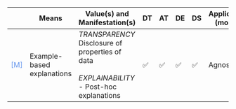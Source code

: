 |       | Means  | Value(s) and Manifestation(s)| DT|AT | DE | DS | Application (model) | Approach | Visual elements | Additional details
| ----------- |  --------------------------- | ---------------  |------------------------------|-------------| ----------------------|----------------------|----------------------------|--------------------|------------------------|--------------------------------- |
<span style="color:#6495ED">[M]</span> | Example-based explanations |  *TRANSPARENCY* <br> Disclosure of properties of data<br><br> *EXPLAINABILITY*<br> - Post-hoc explanations |✅ |✅ |✅ | ✅ | Agnostic |- Similar examples <br> - Typical examples<br> - Counterfactual example | - Example images from dataset if in the visual domain  |Normative vs comparative explanations